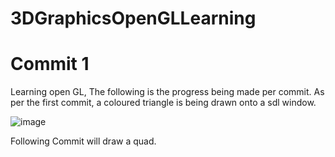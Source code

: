 # 3DGraphicsOpenGLLearning

# Commit 1
Learning open GL, The following is the progress being made per commit. 
As per the first commit, a coloured triangle is being drawn onto a sdl window. 

![image](https://github.com/user-attachments/assets/6000e3e0-5b6a-411a-8770-1162c9383bc2)

Following Commit will draw a quad. 
